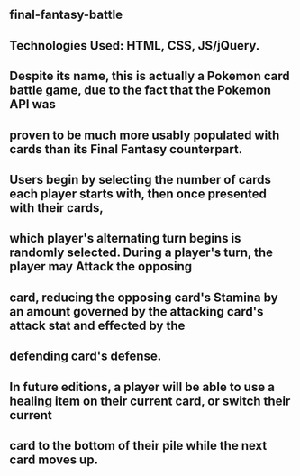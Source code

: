 ## final-fantasy-battle
##
## Technologies Used: HTML, CSS, JS/jQuery.
##
## Despite its name, this is actually a Pokemon card battle game, due to the fact that the Pokemon API was
## proven to be much more usably populated with cards than its Final Fantasy counterpart.
##
## Users begin by selecting the number of cards each player starts with, then once presented with their cards,
## which player's alternating turn begins is randomly selected. During a player's turn, the player may Attack the opposing
## card, reducing the opposing card's Stamina by an amount governed by the attacking card's attack stat and effected by the
## defending card's defense.
## 
## In future editions, a player will be able to use a healing item on their current card, or switch their current
## card to the bottom of their pile while the next card moves up.
